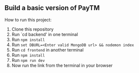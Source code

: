 
## Build a basic version of PayTM

How to run this project:

1. Clone this repository
2. Run `cd backend' in one terminal
3. Run `npm install`
4. Run `set DBURL=<Enter valid MongoDB url> && nodemon index`
5. Run `cd frontend` in another terminal
6. Run `npm install`
7. Run `npm run dev`
8. Now run the link from the terminal in your browser